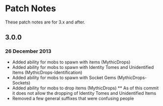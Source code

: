 # Patch Notes
These patch notes are for 3.x and after.
## 3.0.0
### 26 December 2013
* Added ability for mobs to spawn with items (MythicDrops)
* Added ability for mobs to spawn with Identity Tomes and Unidentified Items (MythicDrops-Identification)
* Added ability for mobs to spawn with Socket Gems (MythicDrops-Sockets)
* Added ability for mobs to drop items (MythicDrops)
** As of this commit it does not allow the dropping of Identity Tomes and Unidentified Items
* Removed a few general suffixes that were confusing people
